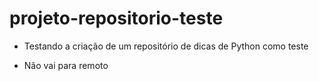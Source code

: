 # projeto-repositorio-teste

- Testando a criação de um repositório de dicas de Python como teste

- Não vai para remoto
